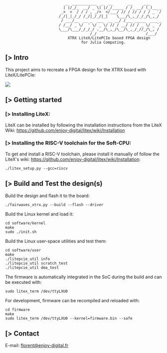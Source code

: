                                _  ___________  _  __       __     ___
                              | |/_/_  __/ _ \| |/_/_____ / /_ __/ (_)__ _
                             _>  <  / / / , _/>  </___/ // / // / / / _ `/
                            /_/|_|_/_/ /_/|_/_/|_|    \___/\_,_/_/_/\_,_/
                             / ___/__  __ _  ___  __ __/ /___ _____  ___ _
                            / /__/ _ \/  ' \/ _ \/ // / __/ // / _ \/ _ `/
                            \___/\___/_/_/_/ .__/\_,_/\__/\_,_/_//_/\_, /
                                          /_/                      /___/
                                XTRX LiteX/LitePCIe based FPGA design
                                      for Julia Computing.

[> Intro
--------

This project aims to recreate a FPGA design for the XTRX board with LiteX/LitePCIe:

![](https://user-images.githubusercontent.com/1450143/146053176-ec538273-3f37-4b67-b24f-13dad0f7f045.png)

[> Getting started
------------------
### [> Installing LiteX:

LiteX can be installed by following the installation instructions from the LiteX Wiki: https://github.com/enjoy-digital/litex/wiki/Installation

### [> Installing the RISC-V toolchain for the Soft-CPU:

To get and install a RISC-V toolchain, please install it manually of follow the LiteX's wiki: https://github.com/enjoy-digital/litex/wiki/Installation:
````
./litex_setup.py --gcc=riscv
````

[> Build and Test the design(s)
---------------------------------

Build the design and flash it to the board:
````
./fairwaves_xtrx.py --build --flash --driver
````

Build the Linux kernel and load it:
````
cd software/kernel
make
sudo ./init.sh
````

Build the Linux user-space utilities and test them:
````
cd software/user
make
./litepcie_util info
./litepcie_util scratch_test
./litepcie_util dma_test
````

The firmware is automatically integrated in the SoC during the build and can be executed with:
````
sudo litex_term /dev/ttyLXU0
````

For development, firmware can be recompiled and reloaded with:
````
cd firmware
make
sudo litex_term /dev/ttyLXU0 --kernel=firmware.bin --safe
````

[> Contact
-------------
E-mail: florent@enjoy-digital.fr